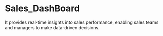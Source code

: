 # Sales_DashBoard
It provides real-time insights into sales performance, enabling sales teams and managers to make data-driven decisions.
